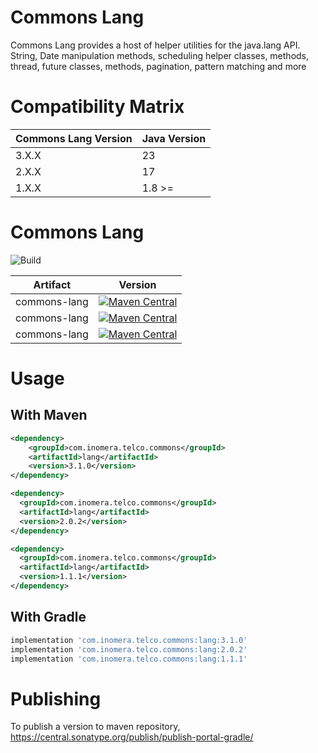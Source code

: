 # Commons Lang

Commons Lang provides a host of helper utilities for the java.lang API.
String, Date manipulation methods, scheduling helper classes, methods,
thread, future classes, methods, pagination, pattern matching and more

# Compatibility Matrix

| Commons Lang Version | Java Version |
|----------------------|--------------|
| 3.X.X                | 23           |
| 2.X.X                | 17           |
| 1.X.X                | 1.8 >=       |




# Commons Lang

![Build](https://github.com/inomera/commons-lang/workflows/Build/badge.svg)


| Artifact                   | Version                                                                                                                                                                                                      |
|----------------------------|--------------------------------------------------------------------------------------------------------------------------------------------------------------------------------------------------------------|
| commons-lang         | [![Maven Central](https://maven-badges.herokuapp.com/maven-central/com.inomera.telco.commons/lang/badge.svg?version=3.1.0)](https://maven-badges.herokuapp.com/maven-central/com.inomera.telco.commons/lang) |
| commons-lang         | [![Maven Central](https://maven-badges.herokuapp.com/maven-central/com.inomera.telco.commons/lang/badge.svg?version=2.0.2)](https://maven-badges.herokuapp.com/maven-central/com.inomera.telco.commons/lang) |
| commons-lang          | [![Maven Central](https://maven-badges.herokuapp.com/maven-central/com.inomera.telco.commons/lang/badge.svg?version=1.1.1)](https://maven-badges.herokuapp.com/maven-central/com.inomera.telco.commons/lang) |

# Usage

## With Maven

```xml
<dependency>
    <groupId>com.inomera.telco.commons</groupId>
    <artifactId>lang</artifactId>
    <version>3.1.0</version>
</dependency>

<dependency>
  <groupId>com.inomera.telco.commons</groupId>
  <artifactId>lang</artifactId>
  <version>2.0.2</version>
</dependency>

<dependency>
  <groupId>com.inomera.telco.commons</groupId>
  <artifactId>lang</artifactId>
  <version>1.1.1</version>
</dependency>

```

## With Gradle

```groovy
implementation 'com.inomera.telco.commons:lang:3.1.0'
implementation 'com.inomera.telco.commons:lang:2.0.2'
implementation 'com.inomera.telco.commons:lang:1.1.1'
```
 

# Publishing
To publish a version to maven repository, 
https://central.sonatype.org/publish/publish-portal-gradle/

